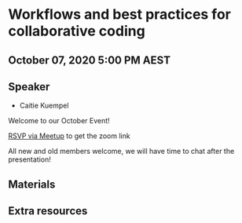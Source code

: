 #  Workflows and best practices for collaborative coding

## October 07, 2020 5:00 PM AEST 
## Speaker

- Caitie Kuempel

Welcome to our October Event!

[RSVP via Meetup](https://www.meetup.com/en-AU/rladies-brisbane/events/273087228/) to get the zoom link

All new and old members welcome, we will have time to chat after the presentation!

## Materials

## Extra resources

